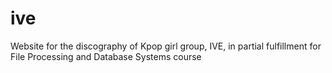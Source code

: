 # ive
Website for the discography of Kpop girl group, IVE, in partial fulfillment for File Processing and Database Systems course
